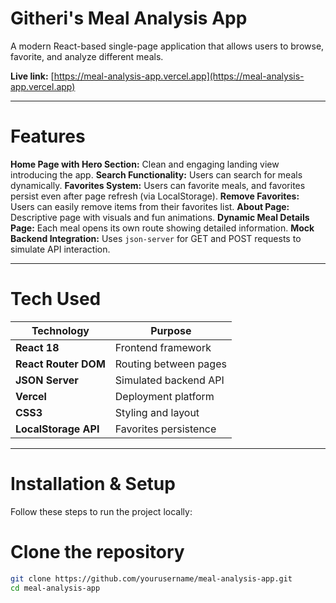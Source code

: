 # Githeri's Meal Analysis App

A modern React-based single-page application that allows users to browse, favorite, and analyze different meals.  

 **Live link:** [https://meal-analysis-app.vercel.app](https://meal-analysis-app.vercel.app)

---

# Features
 **Home Page with Hero Section:** Clean and engaging landing view introducing the app.
 **Search Functionality:** Users can search for meals dynamically.
 **Favorites System:** Users can favorite meals, and favorites persist even after page refresh (via LocalStorage).
 **Remove Favorites:** Users can easily remove items from their favorites list.
 **About Page:** Descriptive page with visuals and fun animations.
 **Dynamic Meal Details Page:** Each meal opens its own route showing detailed information.
 **Mock Backend Integration:** Uses `json-server` for GET and POST requests to simulate API interaction.

---


# Tech Used

| Technology | Purpose |
|-------------|----------|
| **React 18** | Frontend framework |
| **React Router DOM** | Routing between pages |
| **JSON Server** | Simulated backend API |
| **Vercel** | Deployment platform |
| **CSS3** | Styling and layout |
| **LocalStorage API** | Favorites persistence |

---

# Installation & Setup

Follow these steps to run the project locally:

# Clone the repository
```bash
git clone https://github.com/yourusername/meal-analysis-app.git
cd meal-analysis-app


